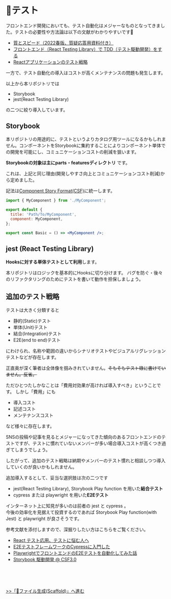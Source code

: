# 🧪テスト
フロントエンド開発においても、テスト自動化はメジャーなものとなってきました。テストの必要性や方法論は以下の文献がわかりやすいです🦁
* [質とスピード（2022春版、質疑応答用資料付き）](https://speakerdeck.com/twada/quality-and-speed-2022-spring-edition)
* [フロントエンド（React Testing Library）で TDD（テスト駆動開発）をする](https://zenn.dev/higa/articles/34439dc279c55dd2ab95)
* [Reactアプリケーションのテスト戦略](https://speakerdeck.com/0906koki/reactapurikesiyonfalsetesutozhan-lue)


一方で、テスト自動化の導入はコストが高くメンテナンスの問題も発生します。

以上から本リポジトリでは

* Storybook
* jest(React Testing Library)

の二つに絞り導入しています。

## Storybook
本リポジトリの用途的に、テストというよりカタログ用ツールになるかもしれません。コンポーネントをStorybookに集約することによりコンポーネント単体での開発を可能にし、コミュニケーションコストの削減を狙います。

**Storybookの対象は主にparts・featuresディレクトリ** です。

これは、上記と同じ理由(開発しやすさ向上とコミュニケーションコスト削減)から定めました。

記法は[Component Story Format(CSF)](https://storybook.js.org/docs/react/api/csf)に統一します。
```jsx
import { MyComponent } from './MyComponent';

export default {
  title: 'Path/To/MyComponent',
  component: MyComponent,
};

export const Basic = () => <MyComponent />;
```

## jest (React Testing Library)
**Hooksに対する単体テストとして利用**します。

本リポジトリはロジックを基本的にHooksに切り分けます。
バグを防ぐ・後々のリファクタリングのためにテストを書いて動作を担保しましょう。


## 追加のテスト戦略
テストは大きく分類すると

* 静的(Static)テスト
* 単体(Unit)テスト
* 結合(Integration)テスト
* E2E(end to end)テスト

にわけられ、名称や範囲の違いからシナリオテストやビジュアルリグレッションテストなどが存在します。

正直奥が深く筆者は全体像を掴みきれていません。~~そもそもテスト碌に書けていません。反省。~~

ただひとつたしかなことは「費用対効果が高ければ導入すべき」ということです。
しかし「費用」にも

* 導入コスト
* 記述コスト
* メンテナンスコスト

など様々に存在します。  

SNSの投稿や記事を見るとメジャーになってきた傾向のあるフロントエンドのテストですが、テストに慣れていないメンバーが多い場合導入コストが高くつき過ぎてしまうでしょう。

したがって、追加のテスト戦略は納期やメンバーのテスト慣れと相談しつつ導入していくのが良いかもしれません。

追加導入するとして、妥当な選択肢は次の二つです

* jest(React Testing Library), Storybook Play function を用いた**結合テスト**
* cypress または playwright を用いた**E2Eテスト**

インターネット上に知見が多いのは前者の jest と cypress 。  
今後の効率化を見据えて投資するのであれば Storybook Play function(with Jest) と playwright が良さそうです。


参考文献を添付しますので、深掘りしたい方はこちらをご覧ください。

* [React テスト応用、テストに悩む人へ](https://zenn.dev/tkdn/books/react-testing-patterns)
* [E2EテストフレームワークのCypressに入門した](https://zenn.dev/manalink/articles/manalink-cypress-introduce)
* [PlaywrightでフロントエンドのE2Eテストを自動化してみた話](https://zenn.dev/mikana0918/articles/b6eb66377fb25a)
* [Storybook 駆動開発 @ CSF3.0](https://zenn.dev/takepepe/articles/storybook-driven-development)


<br>
<br>
<br>

[>>「🐶ファイル生成(Scaffold)」へ進む](./scaffolding.md)